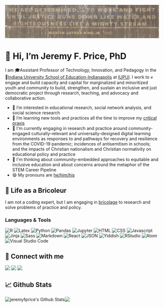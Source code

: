 [![Header](https://raw.githubusercontent.com/jeremyfprice/jeremyfprice/main/githubheader.jpg "Header")](https://some-url.dev/)
# 👋 Hi, I’m Jeremy F. Price, PhD

I am 🎓Assistant Professor of Technology, Innovation, and Pedagogy in the 🏫[Indiana University School of Education-Indianapolis](https://education.iupui.edu/) at [IUPUI](https://www.iupui.edu). I work to ✊engage and build capacity and capital for marginalized and minoritized youth and community to build, strengthen, and sustain an inclusive and just democratic project through research, teaching, and advocacy and collaborative action.

- 👀 I’m interested in educational research, social network analysis, and social science research
- 🌱 I’m learning new tools and practices all the time to improve my [critical praxis](https://sk.sagepub.com/reference/curriculumstudies/n90.xml)
- 🔎 I'm currently engaging in research and practice around community-engaged culturally-relevant and universally-designed digital learning environments as responses to and pathways for recovery and resilience from the COVID-19 pandemic; incidences of antisemitism in schools; and the impacts of Christian nationalism and Christian normativity on educational policy and practice
- 🤔 I'm thinking about community-embedded approaches to equitable and inclusive education and about concerns around the metaphor of the STEM Career Pipeline
- 😄 My pronouns are [he/him/his](https://pronoun.is/he)


## 📎 Life as a Bricoleur

I am not a coding expert, but I am engaging in [bricolage](https://web.mit.edu/allanmc/www/levistrauss.pdf) to research and solve problems of practice and policy.

### Languages & Tools
<img src="https://img.shields.io/badge/R-276DC3?style=for-the-badge&logo=r&logoColor=white" alt="R" /> <img src="https://img.shields.io/badge/LaTeX-008080?style=for-the-badge&logo=latex&logoColor=white" alt="Latex" /> <img src="https://img.shields.io/badge/Python-3776AB?style=for-the-badge&logo=python&logoColor=white" alt="Python" /> <img src="https://img.shields.io/badge/Pandas-150458?style=for-the-badge&logo=pandas&logoColor=white" alt="Pandas" /> <img src="https://img.shields.io/badge/Jupyter-F37626.svg?&style=for-the-badge&logo=Jupyter&logoColor=white" alt="Jupyter" /> <img src="https://img.shields.io/badge/HTML-239120?style=for-the-badge&logo=html5&logoColor=white" alt="HTML" /> <img src="https://img.shields.io/badge/CSS-239120?&style=for-the-badge&logo=css3&logoColor=white" alt="CSS" /> <img src="https://img.shields.io/badge/JavaScript-323330?style=for-the-badge&logo=javascript&logoColor=F7DF1E" alt="Javascript" /> <img src="https://img.shields.io/badge/Jinja-B41717?style=for-the-badge&logo=jinja&logoColor=white" alt="Jinja" /> <img src="https://img.shields.io/badge/Sass-CC6699?style=for-the-badge&logo=sass&logoColor=white" alt="Sass" /> <img src="https://img.shields.io/badge/Markdown-000000?style=for-the-badge&logo=markdown&logoColor=white" alt="Markdown" /> <img src="https://img.shields.io/badge/React-20232A?style=for-the-badge&logo=react&logoColor=61DAFB" alt="React" /> <img src="https://img.shields.io/badge/JSON-black?style=for-the-badge&logo=json&logoColor=white" alt="JSON" /> <img src="https://img.shields.io/badge/Yiddish-58CC02?style=for-the-badge&logo=duolingo&logoColor=white" alt="Yiddish" /> <img src="https://img.shields.io/badge/RStudio-75AADB?style=for-the-badge&logo=rstudio&logoColor=white" alt="RStudio" /> <img src="https://img.shields.io/badge/Atom-66595C?style=for-the-badge&logo=atom&logoColor=white" alt="Atom" /> <img src="https://img.shields.io/badge/Visual_Studio_Code-007ACC?style=for-the-badge&logo=visual%20studio%20code&logoColor=white" alt="Visual Studio Code" />

## 🍵 Connect with me
<a href="https://www.twitter.com/dr_jfprice"><img src="https://img.shields.io/static/v1?label=twitter&message=@dr_jfprice&color=blue&style=flat&logo=twitter" /></a> <img src="https://img.shields.io/static/v1?label=linkedin&message=jeremyfprice&color=blue&logo=linkedin&style=flat" /> <img src="https://img.shields.io/static/v1?label=duolingo&message=jeremyfprice&color=blue&logo=duolingo&style=flat" />
<br />

## 📈 Github Stats
<img align="center" alt="jeremyfprice's Github Stats" src="https://github-readme-stats.codestackr.vercel.app/api?username=jeremyfprice&theme=calm&show_icons=true&hide_border=true&count_private=true&include_all_commits=true&theme=calm" /><img align="center" src="https://github-readme-stats.vercel.app/api/top-langs/?username=jeremyfprice&show_icons=true&hide_border=true&count_private=true&include_all_commits=true&layout=compact" />


<!---
jeremyfprice/jeremyfprice is a ✨ special ✨ repository because its `README.md` (this file) appears on your GitHub profile.
You can click the Preview link to take a look at your changes.
--->
